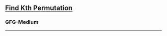 
<h2><a href="https://practice.geeksforgeeks.org/problems/adding-ones3628/1">Find Kth Permutation

</a></h2><h3>GFG-Medium</h3><hr>
